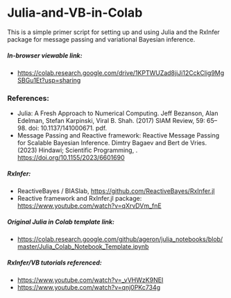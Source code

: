 # Julia-and-VB-in-Colab
This is a simple primer script for setting up and using Julia and the RxInfer package for message passing and variational Bayesian inference. 

##### In-browser viewable link:
- https://colab.research.google.com/drive/1KPTWUZad8jiJi12CckClig9MgSBGu1Et?usp=sharing
  

### References:
  - Julia: A Fresh Approach to Numerical Computing. Jeff Bezanson, Alan Edelman, Stefan Karpinski, Viral B. Shah. (2017) SIAM Review, 59: 65–98. doi: 10.1137/141000671. pdf.
  - Message Passing and Reactive framework: Reactive Message Passing for Scalable Bayesian Inference. Dimtry Bagaev and Bert de Vries. (2023) Hindawi; Scientific Programming, .  https://doi.org/10.1155/2023/6601690


##### RxInfer:
  - ReactiveBayes / BIASlab, https://github.com/ReactiveBayes/RxInfer.jl
  - Reactive framework and RxInfer.jl package: https://www.youtube.com/watch?v=qXrvDVm_fnE

##### Original Julia in Colab template link:
  - https://colab.research.google.com/github/ageron/julia_notebooks/blob/master/Julia_Colab_Notebook_Template.ipynb

##### RxInfer/VB tutorials referenced:
  - https://www.youtube.com/watch?v=_vVHWzK9NEI
  - https://www.youtube.com/watch?v=qnj0PKc734g
